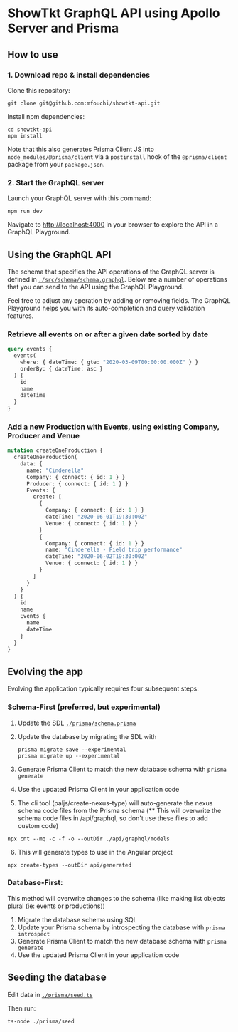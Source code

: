 # ShowTkt GraphQL API using Apollo Server and Prisma

## How to use

### 1. Download repo & install dependencies

Clone this repository:

```
git clone git@github.com:mfouchi/showtkt-api.git
```

Install npm dependencies:

```
cd showtkt-api
npm install
```

Note that this also generates Prisma Client JS into `node_modules/@prisma/client` via a `postinstall` hook of the `@prisma/client` package from your `package.json`.

### 2. Start the GraphQL server

Launch your GraphQL server with this command:

```
npm run dev
```

Navigate to [http://localhost:4000](http://localhost:4000) in your browser to explore the API in a GraphQL Playground.

## Using the GraphQL API

The schema that specifies the API operations of the GraphQL server is defined in [`./src/schema/schema.graphql`](./src/schema/schema.graphql). Below are a number of operations that you can send to the API using the GraphQL Playground.

Feel free to adjust any operation by adding or removing fields. The GraphQL Playground helps you with its auto-completion and query validation features.

### Retrieve all events on or after a given date sorted by date

```graphql
query events {
  events(
    where: { dateTime: { gte: "2020-03-09T00:00:00.000Z" } }
    orderBy: { dateTime: asc }
  ) {
    id
    name
    dateTime
  }
}
```

### Add a new Production with Events, using existing Company, Producer and Venue

```graphql
mutation createOneProduction {
  createOneProduction(
    data: {
      name: "Cinderella"
      Company: { connect: { id: 1 } }
      Producer: { connect: { id: 1 } }
      Events: {
        create: [
          {
            Company: { connect: { id: 1 } }
            dateTime: "2020-06-01T19:30:00Z"
            Venue: { connect: { id: 1 } }
          }
          {
            Company: { connect: { id: 1 } }
            name: "Cinderella - Field trip performance"
            dateTime: "2020-06-02T19:30:00Z"
            Venue: { connect: { id: 1 } }
          }
        ]
      }
    }
  ) {
    id
    name
    Events {
      name
      dateTime
    }
  }
}
```

## Evolving the app

Evolving the application typically requires four subsequent steps:

### Schema-First (preferred, but experimental)

1. Update the SDL [`./prisma/schema.prisma`](./prisma/schema.prisma)
2. Update the database by migrating the SDL with

   `prisma migrate save --experimental`  
   `prisma migrate up --experimental`

3. Generate Prisma Client to match the new database schema with `prisma generate`
4. Use the updated Prisma Client in your application code
5. The cli tool (paljs/create-nexus-type) will auto-generate the nexus schema code files from the Prisma schema (\*\* This will overwrite the schema code files in /api/graphql, so don't use these files to add custom code)

`npx cnt --mq -c -f -o --outDir ./api/graphql/models`

6. This will generate types to use in the Angular project

`npx create-types --outDir api/generated`

### Database-First:

This method will overwrite changes to the schema (like making list objects plural (ie: events or productions))

1. Migrate the database schema using SQL
2. Update your Prisma schema by introspecting the database with `prisma introspect`
3. Generate Prisma Client to match the new database schema with `prisma generate`
4. Use the updated Prisma Client in your application code

## Seeding the database

Edit data in [`./prisma/seed.ts`](./api/prisma.ts)

Then run:

`ts-node ./prisma/seed`
